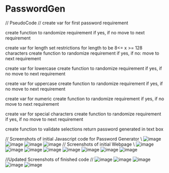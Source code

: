 # PasswordGen
// PseudoCode //
create var for first password requirement

create function to randomize requirement if yes, if no move to next requirement

create var for length
set restrictions for length to be 8<= x >= 128 characters
create function to randomize requirement if yes, if no: move to next requirement

create var for lowercase
create function to randomize requirement if yes, if no move to next requirement

create var for uppercase
create function to randomize requirement if yes, if no move to next requirement

create var for numeric
create function to randomize requirement if yes, if no move to next requirement

create var for special characters
create function to randomize requirement if yes, if no move to next requirement

create function to validate selections
return password generated in text box

//      Screenshots of initial Javascript code for Password Generator     \\
![image](https://user-images.githubusercontent.com/79474830/113372683-d8340a80-932e-11eb-860c-15e934e8303c.png)
![image](https://user-images.githubusercontent.com/79474830/113372711-e5e99000-932e-11eb-80ab-2fad39126ad2.png)
![image](https://user-images.githubusercontent.com/79474830/113372735-f437ac00-932e-11eb-902e-0f0240741bd0.png)
![image](https://user-images.githubusercontent.com/79474830/113372789-09143f80-932f-11eb-8009-9961d8a9fbe0.png)
//      Screenshots of initial Webpage      \\
![image](https://user-images.githubusercontent.com/79474830/113372878-3a8d0b00-932f-11eb-968d-b1662420eab6.png)
![image](https://user-images.githubusercontent.com/79474830/113372972-69a37c80-932f-11eb-90b4-56b44a87d12a.png)
![image](https://user-images.githubusercontent.com/79474830/113372998-7c1db600-932f-11eb-8e4e-38516e2860f7.png)
![image](https://user-images.githubusercontent.com/79474830/113373054-9bb4de80-932f-11eb-8e88-36ffb7f613c1.png)
![image](https://user-images.githubusercontent.com/79474830/113373076-ac655480-932f-11eb-8334-c5d9c4bb0e8f.png)
![image](https://user-images.githubusercontent.com/79474830/113373091-b8511680-932f-11eb-9b20-2bb0d7e4fe17.png)
![image](https://user-images.githubusercontent.com/79474830/113373113-c9018c80-932f-11eb-8fa8-c6f114e8fdd0.png)
![image](https://user-images.githubusercontent.com/79474830/113373130-d0c13100-932f-11eb-993c-f12623993eb0.png)

//Updated Screenshots of finished code  //
![image](https://user-images.githubusercontent.com/79474830/113465177-b783b780-93f7-11eb-8b7b-661817bf397e.png)
![image](https://user-images.githubusercontent.com/79474830/113465184-c5d1d380-93f7-11eb-910e-285bf1b2dbfe.png)
![image](https://user-images.githubusercontent.com/79474830/113465193-cff3d200-93f7-11eb-935f-62f6167f1b41.png)
![image](https://user-images.githubusercontent.com/79474830/113465203-daae6700-93f7-11eb-96b9-73c31c845c73.png)
![image](https://user-images.githubusercontent.com/79474830/113465216-eb5edd00-93f7-11eb-96bc-398b1898fbf5.png)


